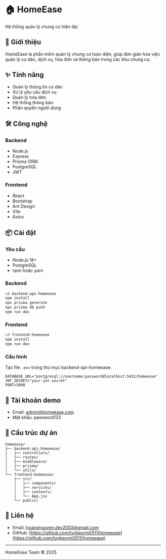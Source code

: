 # 🏠 HomeEase

Hệ thống quản lý chung cư hiện đại

## 📑 Giới thiệu

HomeEase là phần mềm quản lý chung cư toàn diện, giúp đơn giản hóa việc quản lý cư dân, dịch vụ, hóa đơn và thông báo trong các khu chung cư.

## ✨ Tính năng

- Quản lý thông tin cư dân
- Xử lý yêu cầu dịch vụ
- Quản lý hóa đơn
- Hệ thống thông báo
- Phân quyền người dùng

## 🛠️ Công nghệ

### Backend
- Node.js
- Express
- Prisma ORM
- PostgreSQL
- JWT

### Frontend
- React
- Bootstrap
- Ant Design
- Vite
- Axios

## 📦 Cài đặt

### Yêu cầu
- Node.js 18+
- PostgreSQL
- npm hoặc yarn

### Backend
```bash
cd backend-api-homeease
npm install
npx prisma generate
npx prisma db push
npm run dev
```

### Frontend
```bash
cd frontend-homeease
npm install
npm run dev
```

### Cấu hình
Tạo file `.env` trong thư mục backend-api-homeease:
```
DATABASE_URL="postgresql://username:password@localhost:5432/homeease"
JWT_SECRET="your-jwt-secret"
PORT=3000
```

## 👤 Tài khoản demo
- Email: admin@homeease.com
- Mật khẩu: password123

## 📂 Cấu trúc dự án

```
homeease/
├── backend-api-homeease/
│   ├── controllers/
│   ├── routes/
│   ├── middleware/
│   ├── prisma/
│   └── utils/
└── frontend-homeease/
    ├── src/
    │   ├── components/
    │   ├── services/
    │   ├── contexts/
    │   └── App.jsx
    └── public/
```

## 📮 Liên hệ

- Email: hoangnguyen.dev2003@gmail.com
- GitHub: [https://github.com/tynkeyrm0511/homeease](https://github.com/tynkeyrm0511/homeease)

---

HomeEase Team © 2025